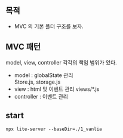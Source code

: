 ## 목적

- MVC 의 기본 폴더 구조를 보자.

## MVC 패턴

model, view, controller 각각의 책임 범위가 있다.

- model : globalState 관리  
  Store.js, storage.js
- view : html 및 이벤트 관리
  views/\*.js
- controller : 이벤트 관리

## start

```
npx lite-server --baseDir=./1_vanlia
```
